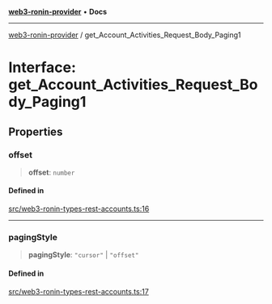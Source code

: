 [**web3-ronin-provider**](../README.md) • **Docs**

***

[web3-ronin-provider](../globals.md) / get\_Account\_Activities\_Request\_Body\_Paging1

# Interface: get\_Account\_Activities\_Request\_Body\_Paging1

## Properties

### offset

> **offset**: `number`

#### Defined in

[src/web3-ronin-types-rest-accounts.ts:16](https://github.com/chuacw/web3-ronin-provider/blob/5334d3e4a39d6911ce4028a880b09b3429564837/src/web3-ronin-types-rest-accounts.ts#L16)

***

### pagingStyle

> **pagingStyle**: `"cursor"` \| `"offset"`

#### Defined in

[src/web3-ronin-types-rest-accounts.ts:17](https://github.com/chuacw/web3-ronin-provider/blob/5334d3e4a39d6911ce4028a880b09b3429564837/src/web3-ronin-types-rest-accounts.ts#L17)
